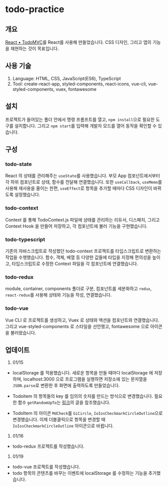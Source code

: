 # todo-practice

## 개요

[React • TodoMVC](http://todomvc.com/examples/react/#/)를 React를 사용해 만들었습니다. CSS 디자인, 그리고 앱의 기능을 재현하는 것이 목표입니다.

## 사용 기술

1. Language: HTML, CSS, JavaScript(ES6), TypeScript
1. Tool: create-react-app, styled-components, react-icons, vue-cli, vue-styled-components, vuex, fontawesome

## 설치

프로젝트가 들어있는 폴더 안에서 명령 프롬프트를 열고, `npm install`으로 필요한 도구를 설치합니다. 그리고 `npm start`를 입력해 개발자 모드를 열어 동작을 확인할 수 있습니다.

## 구성

### todo-state

React 의 상태를 관리해주는 `useState`를 사용했습니다. 부모 App 컴포넌트에서부터 각 하위 컴포넌트로 상태, 함수를 전달해 연결했습니다. 또한 `useCallback`, `useMemo`를 사용해 재사용을 줄이는 한편, `useEffect`로 항목을 추가할 때마다 CSS 디자인이 바뀌도록 설정했습니다.

### todo-context

Context 를 통해 TodoContext.js 파일에 상태를 관리하는 리듀서, 디스패치, 그리고 Context Hook 을 만들어 저장하고, 각 컴포넌트에 불러 기능을 구현했습니다.

### todo-typescript

기존의 자바스크립트로 작성했던 todo-context 프로젝트를 타입스크립트로 변환하는 작업을 수행했습니다. 함수, 객체, 배열 등 다양한 값들에 타입을 지정해 편의성을 높이고, 타입스크립트로 수정한 Context 파일을 각 컴포넌트에 연결했습니다.

### todo-redux

module, container, components 폴더로 구분, 컴포넌트를 세분화하고 `redux`, `react-redux`를 사용해 상태와 기능을 작성, 연결했습니다.

### todo-vue

Vue CLI 로 프로젝트를 생성하고, Vuex 로 상태와 액션을 컴포넌트와 연결했습니다. 그리고 vue-styled-components 로 스타일을 선언했고, fontawesome 으로 아이콘을 불러왔습니다.

## 업데이트

1. 01/15

-   localStorage 를 적용했습니다. 새로운 항목을 만들 때마다 localStorage 에 저장하며, localhost:3000 으로 프로그램을 실행하면 저장소에 있는 문자열을 `JSON.parse`로 변환한 후 화면에 출력하도록 만들었습니다.

-   Todoitem 의 항목들의 key 를 임의의 숫자를 만드는 방식으로 변경했습니다. 필요한 함수 `getRandomUpTo`는 [링크](https://www.codebrainer.com/blog/random-numbers-in-javascript-for-beginners)의 글을 참조했습니다.

-   TodoItem 의 아이콘 `MdCheck`를 `GiCircle`, `IoIosCheckmarkCircleOutline`으로 변경했습니다. 이제 더블클릭으로 항목을 변경할 때 `IoIosCheckmarkCircleOutline` 아이콘으로 바뀝니다.

1. 01/16

-   todo-redux 프로젝트를 작성했습니다.

1. 01/19

-   todo-vue 프로젝트를 작성했습니다.
-   todo 항목의 콘텐츠를 바꾸는 이벤트에 localStorage 를 수정하는 기능을 추가했습니다.
